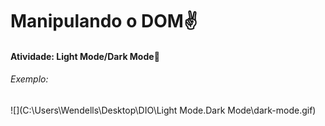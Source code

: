 # Manipulando o DOM:v:

#### Atividade: Light Mode/Dark Mode:flashlight:

###### Exemplo:

![](C:\Users\Wendells\Desktop\DIO\Light Mode.Dark Mode\dark-mode.gif)
